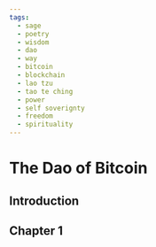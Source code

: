 ```yaml
---
tags:
  - sage
  - poetry
  - wisdom
  - dao
  - way
  - bitcoin
  - blockchain
  - lao tzu
  - tao te ching
  - power
  - self soverignty
  - freedom
  - spirituality
---
```


# The Dao of Bitcoin

## Introduction

## Chapter 1
